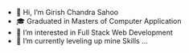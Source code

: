 - 👋 Hi, I’m Girish Chandra Sahoo
- 🎓 Graduated in Masters of Computer Application
- 👀 I’m interested in Full Stack Web Development 
- 🌱 I’m currently leveling up mine Skills ...
  

<!---
GirishKS6112000/GirishKS6112000 is a ✨ special ✨ repository because its `README.md` (this file) appears on your GitHub profile.
You can click the Preview link to take a look at your changes.
--->
